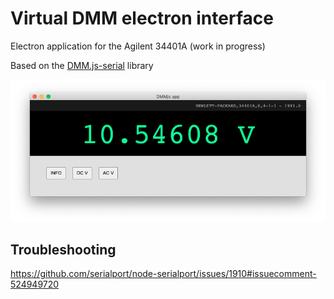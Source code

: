 # Virtual DMM electron interface

Electron application for the Agilent 34401A (work in progress)

Based on the [DMM.js-serial](https://github.com/rascafr/dmm-js) library

![DMM app screenshot](media/screenshot.png)

## Troubleshooting

https://github.com/serialport/node-serialport/issues/1910#issuecomment-524949720